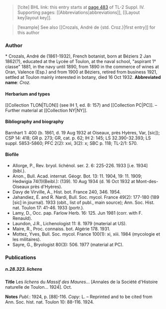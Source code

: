 > [!cite] BHL link: this entry starts at [page 483](https://www.biodiversitylibrary.org/page/33266160) of TL-2 Suppl. IV.
> Supporting pages: [[Abbreviations|abbreviations]], [[Layout key|layout key]].

> [!example] See also [[Crozals, André de {std. Croz.}|first entry]] for this author

### Author

\* Crozals, André de (1861-1932), French botanist, born at Béziers 2 Jan 1862(?), educated at the Lycée of Toulon, at the naval school, "aspirant 1° classe" 1881, in the navy until 1890, from 1890 in the commerce of wines at Oran, Valence (Esp.) and from 1900 at Béziers, retired from business 1921, settled at Toulon mainly interested in botany, died 16 Oct 1932. 
**Abbreviated name**: *Croz.*

#### Herbarium and types

[[Collection TLON|TLON]] (see IH 1, ed. 8: 157) and [[Collection PC|PC]]. – Further material at [[Collection NY|NY]].

#### Bibliography and biography

Barnhart 1: 400 (b. 1861, d. 19 Aug 1932 at Oiseaux, près Hyères, Var, \[sic\]); CSP 14: 418; GR p. 273; GR, cat. p. 62; IH 2: 145; LS 32.390-32.393; LS suppl. 5853-5860; PFC 2(2): xxi, 3(2): x; SBC p. 118; TL-2/1: 570.

#### Biofile

- Allorge, P., Rev. bryol. lichénol. ser. 2. 6: 225-226. 1933 \[i.e. 1934\] (bibl.).
- Anon., Bull. Acad. internat. Géogr. Bot. 13: 11. 1904, 19: 11. 1909; Hedwigia 74(1)(Beibl.): (139). 10 Aug 1934 (d. 16 Oct 1932 at Mont-des-Oiseaux près d'Hyères).
- Davy de Virville, A., Hist. bot. France 240, 346. 1954.
- Jahandiez, É. and R. Nardi, Bull. Soc. mycol. France 49(2): 177-180 (189 \[sic\] in journal). 1933 (obit., list of publ., main source); Ann. Soc. Hist. nat. Toulon 17: 41-46. 1933 (portr.).
- Lamy, D., Occ. pap. Farlow Herb. 16: 125. Jun 1981 (corr. with F. Renauld).
- Laundon, J.R., Lichenologist 11: 8. 1979 (material at US).
- Maire, R., Proc. connaiss. bot. Algérie 178. 1931.
- Mottez, Yves, Bull. Soc. mycol. France 100(1): xi, xiii. 1984 (mycologie et les militaires).
- Sayre, G., Bryologist 80(3): 506. 1977 (material at PC).

### Publications

##### n.28.323. lichens

**Title**
Les *lichens* du *Massif des Maures*... \[Annales de la Société d'Histoire naturelle de Toulon... 1924\]. Oct.

**Notes**
*Publ*.: 1924, p. \[88\]-116. *Copy*: L. – Reprinted and to be cited from Ann. Soc. hist. nat. Toulon 10: 88-116. 1924.

